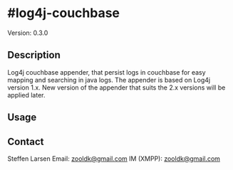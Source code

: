 #log4j-couchbase
===============

Version: 0.3.0

## Description

Log4j couchbase appender, that persist logs in couchbase for easy mapping and searching in java logs.
The appender is based on Log4j version 1.x. New version of the appender that suits the 2.x versions will be applied later.

## Usage


## Contact

Steffen Larsen
Email: zooldk@gmail.com
IM (XMPP): zooldk@gmail.com
